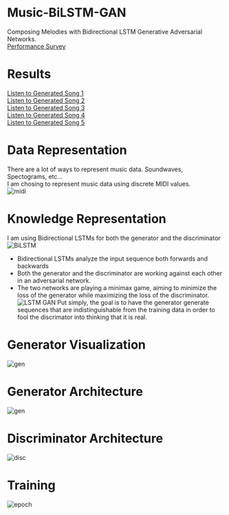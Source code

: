 # Music-BiLSTM-GAN
Composing Melodies with Bidirectional LSTM Generative Adversarial Networks.<br/>
[Performance Survey](https://forms.gle/w7W2tviCPwV1qFqB6)

# Results
[Listen to Generated Song 1](https://vocaroo.com/embed/3o0h5ThkUPb) <br/>
[Listen to Generated Song 2](https://vocaroo.com/embed/lMJ34mf5Rqg) <br/>
[Listen to Generated Song 3](https://vocaroo.com/embed/gKi1mFdOTQh) <br/>
[Listen to Generated Song 4](https://vocaroo.com/embed/coamstbW302) <br/>
[Listen to Generated Song 5](https://vocaroo.com/embed/6PzGs4FXbDj)

# Data Representation
There are a lot of ways to represent music data. Soundwaves, Spectograms, etc... <br/>
I am chosing to represent music data using discrete MIDI values. <br/>
![midi](https://www.noterepeat.com/images/other/other_midi_terms_explained_2.png)

# Knowledge Representation
I am using Bidirectional LSTMs for both the generator and the discriminator <br/>
![BiLSTM](https://www.i2tutorials.com/wp-content/uploads/2019/05/Deep-Dive-into-Bidirectional-LSTM-i2tutorials.jpg) <br/>
* Bidirectional LSTMs analyze the input sequence both forwards and backwards <br/>
* Both the generator and the discriminator are working against each other in an adversarial network. <br/>
* The two networks are playing a minimax game, aiming to minimize the loss of the generator while maximizing the loss of the discriminator. <br/>
![LSTM GAN](https://raw.githubusercontent.com/vee-upatising/Music-BiLSTM-GAN/master/LSTM%20GAN.jpg)
Put simply, the goal is to have the generator generate sequences that are indistinguishable from the training data in order to fool the discrimator into thinking that it is real.

# Generator Visualization
![gen](https://raw.githubusercontent.com/vee-upatising/Music-BiLSTM-GAN/master/Dataset/model.png)
# Generator Architecture
![gen](https://raw.githubusercontent.com/vee-upatising/Music-BiLSTM-GAN/master/generator.JPG)
# Discriminator Architecture
![disc](https://raw.githubusercontent.com/vee-upatising/Music-BiLSTM-GAN/master/discriminator.JPG)
# Training
![epoch](https://raw.githubusercontent.com/vee-upatising/Music-BiLSTM-GAN/master/training.JPG)
